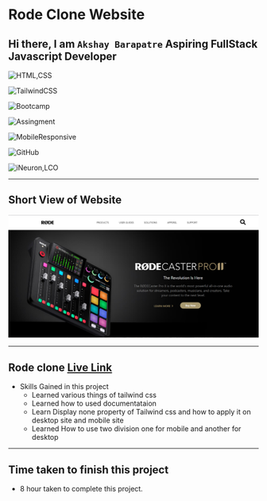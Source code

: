 # Rode Clone Website

## Hi there, I am `Akshay Barapatre` Aspiring FullStack Javascript Developer   

![HTML,CSS](https://img.shields.io/badge/HTML-CSS-green)

![TailwindCSS](https://img.shields.io/badge/Tailwind-CSS-important)

![Bootcamp](https://img.shields.io/badge/Bootcampt-.-success)

![Assingment](https://img.shields.io/badge/Assingment-.-blueviolet)

![MobileResponsive](https://img.shields.io/badge/Mobile-Responsive-critical)

![GitHub](https://img.shields.io/badge/GIT-HUB-sucess)

![iNeuron,LCO](https://img.shields.io/badge/iNeuron-LCO-red)


---

## Short View of Website
![Desktop](./screenshot/Screenshot%202022-09-06%20181319.png)

---

 
## Rode clone  [Live Link](https://rode-clone-by-akshay-barapatre.netlify.app/)

-   Skills Gained in this project
    -   Learned various things of tailwind css
    -   Learned how to used documentataion
    -   Learn Display none property of Tailwind css and how to apply it on desktop site and mobile site
    -  Learned How to use two division one for mobile and another for desktop 

---

## Time taken to finish this project

-   8 hour taken to complete this project.


